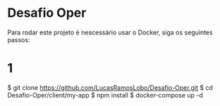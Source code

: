 # Desafio Oper

Para rodar este projeto é nescessário usar o Docker, siga os seguintes passos:

# 1
$ git clone https://github.com/LucasRamosLobo/Desafio-Oper.git
$ cd Desafio-Oper/client/my-app
$ npm install
$ docker-compose up -d

